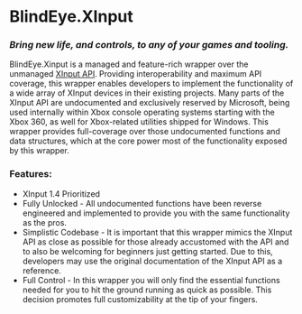 # BlindEye.XInput
### *Bring new life, and controls, to any of your games and tooling.*

BlindEye.Xinput is a managed and feature-rich wrapper over the unmanaged [XInput API](https://docs.microsoft.com/en-us/windows/win32/xinput/xinput-game-controller-apis-portal). Providing interoperability and maximum API coverage, this wrapper enables developers to implement the functionality of a wide array of XInput devices in their existing projects. Many parts of the XInput API are undocumented and exclusively reserved by Microsoft, being used internally within Xbox console operating systems starting with the Xbox 360, as well for Xbox-related utilities shipped for Windows. This wrapper provides full-coverage over those undocumented functions and data structures, which at the core power most of the functionality exposed by this wrapper.

### Features:
- XInput 1.4 Prioritized
- Fully Unlocked - All undocumented functions have been reverse engineered and implemented to provide you with the same functionality as the pros.
- Simplistic Codebase - It is important that this wrapper mimics the XInput API as close as possible for those already accustomed with the API and to also be welcoming for beginners just getting started. Due to this, developers may use the original documentation of the XInput API as a reference.
- Full Control - In this wrapper you will only find the essential functions needed for you to hit the ground running as quick as possible. This decision promotes full customizability at the tip of your fingers.
